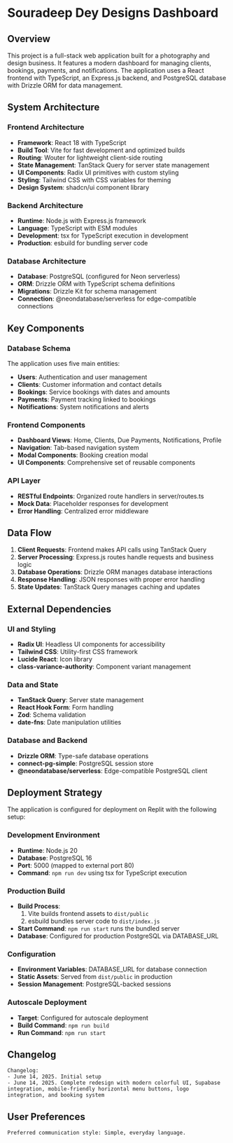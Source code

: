 # Souradeep Dey Designs Dashboard

## Overview

This project is a full-stack web application built for a photography and design business. It features a modern dashboard for managing clients, bookings, payments, and notifications. The application uses a React frontend with TypeScript, an Express.js backend, and PostgreSQL database with Drizzle ORM for data management.

## System Architecture

### Frontend Architecture
- **Framework**: React 18 with TypeScript
- **Build Tool**: Vite for fast development and optimized builds
- **Routing**: Wouter for lightweight client-side routing
- **State Management**: TanStack Query for server state management
- **UI Components**: Radix UI primitives with custom styling
- **Styling**: Tailwind CSS with CSS variables for theming
- **Design System**: shadcn/ui component library

### Backend Architecture
- **Runtime**: Node.js with Express.js framework
- **Language**: TypeScript with ESM modules
- **Development**: tsx for TypeScript execution in development
- **Production**: esbuild for bundling server code

### Database Architecture
- **Database**: PostgreSQL (configured for Neon serverless)
- **ORM**: Drizzle ORM with TypeScript schema definitions
- **Migrations**: Drizzle Kit for schema management
- **Connection**: @neondatabase/serverless for edge-compatible connections

## Key Components

### Database Schema
The application uses five main entities:
- **Users**: Authentication and user management
- **Clients**: Customer information and contact details
- **Bookings**: Service bookings with dates and amounts
- **Payments**: Payment tracking linked to bookings
- **Notifications**: System notifications and alerts

### Frontend Components
- **Dashboard Views**: Home, Clients, Due Payments, Notifications, Profile
- **Navigation**: Tab-based navigation system
- **Modal Components**: Booking creation modal
- **UI Components**: Comprehensive set of reusable components

### API Layer
- **RESTful Endpoints**: Organized route handlers in server/routes.ts
- **Mock Data**: Placeholder responses for development
- **Error Handling**: Centralized error middleware

## Data Flow

1. **Client Requests**: Frontend makes API calls using TanStack Query
2. **Server Processing**: Express.js routes handle requests and business logic
3. **Database Operations**: Drizzle ORM manages database interactions
4. **Response Handling**: JSON responses with proper error handling
5. **State Updates**: TanStack Query manages caching and updates

## External Dependencies

### UI and Styling
- **Radix UI**: Headless UI components for accessibility
- **Tailwind CSS**: Utility-first CSS framework
- **Lucide React**: Icon library
- **class-variance-authority**: Component variant management

### Data and State
- **TanStack Query**: Server state management
- **React Hook Form**: Form handling
- **Zod**: Schema validation
- **date-fns**: Date manipulation utilities

### Database and Backend
- **Drizzle ORM**: Type-safe database operations
- **connect-pg-simple**: PostgreSQL session store
- **@neondatabase/serverless**: Edge-compatible PostgreSQL client

## Deployment Strategy

The application is configured for deployment on Replit with the following setup:

### Development Environment
- **Runtime**: Node.js 20
- **Database**: PostgreSQL 16
- **Port**: 5000 (mapped to external port 80)
- **Command**: `npm run dev` using tsx for TypeScript execution

### Production Build
- **Build Process**: 
  1. Vite builds frontend assets to `dist/public`
  2. esbuild bundles server code to `dist/index.js`
- **Start Command**: `npm run start` runs the bundled server
- **Database**: Configured for production PostgreSQL via DATABASE_URL

### Configuration
- **Environment Variables**: DATABASE_URL for database connection
- **Static Assets**: Served from `dist/public` in production
- **Session Management**: PostgreSQL-backed sessions

### Autoscale Deployment
- **Target**: Configured for autoscale deployment
- **Build Command**: `npm run build`
- **Run Command**: `npm run start`

## Changelog

```
Changelog:
- June 14, 2025. Initial setup
- June 14, 2025. Complete redesign with modern colorful UI, Supabase integration, mobile-friendly horizontal menu buttons, logo integration, and booking system
```

## User Preferences

```
Preferred communication style: Simple, everyday language.
```